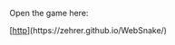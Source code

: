 Open the game here:


[[http](https://zehrer.github.io/WebSnake/.)](https://zehrer.github.io/WebSnake/)
